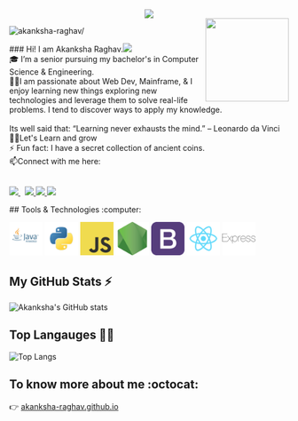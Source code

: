<div align="center">
<img src="https://user-images.githubusercontent.com/42115530/92640221-9728ca00-f2fa-11ea-8994-c72b26e937de.gif" align="center"/>
</div>
<img align ="right" src = "https://i.imgur.com/w4pKOQi.jpg" width="150" height="150">
<p align="left"> <img src=https://komarev.com/ghpvc/?username=akanksha-raghav alt=akanksha-raghav/></p>
### Hi! I am Akanksha Raghav.<img src="https://media.giphy.com/media/hvRJCLFzcasrR4ia7z/giphy.gif" width="25px"><br>
🎓 I’m a senior pursuing my bachelor's in Computer Science & Engineering.<br/>
👩‍💻I am passionate about Web Dev, Mainframe, & I enjoy learning new things exploring new technologies and leverage them to solve real-life problems. I tend to discover ways to apply my knowledge.<br /><br>
Its well said that:
“Learning never exhausts the mind.” – Leonardo da Vinci <br />
👨‍💻Let's Learn and grow<br />
⚡ Fun fact: I have a secret collection of ancient coins. <br />
 📫Connect with me here:<br />
 <br />
 <p>
  <a href="https://www.linkedin.com/in/akanksha-raghav-386938188/">
    <img src="https://img.shields.io/badge/akanksha-raghav-386938188?style=flat&logo=linkedin">
  </a> &nbsp; 
  <a href="https://twitter.com/AkankshaRaghav9">
    <img src="https://img.shields.io/badge/@AkankshaRaghav9-30302f?style=flat&logo=twitter">
  </a>
 <a href="https://medium.com/@akanksharaghav">
    <img src="https://img.shields.io/badge/akanksharaghav-30302f?style=flat&logo=medium">
  </a>
 <a href="https://dev.to/akanksha15">
    <img src="https://img.shields.io/badge/akanksha15-30302f?style=flat&logo=dev.to">
  </a>
</p>
## Tools & Technologies :computer:

<code><img height="60" src="https://raw.githubusercontent.com/github/explore/80688e429a7d4ef2fca1e82350fe8e3517d3494d/topics/java/java.png"></code>
<code><img height="60" src="https://raw.githubusercontent.com/github/explore/80688e429a7d4ef2fca1e82350fe8e3517d3494d/topics/python/python.png"></code>
<code><img height="60" src="https://raw.githubusercontent.com/github/explore/80688e429a7d4ef2fca1e82350fe8e3517d3494d/topics/javascript/javascript.png"></code>
<code><img height="60" src="https://raw.githubusercontent.com/github/explore/80688e429a7d4ef2fca1e82350fe8e3517d3494d/topics/nodejs/nodejs.png"></code>
<code><img height="60" src="https://raw.githubusercontent.com/github/explore/80688e429a7d4ef2fca1e82350fe8e3517d3494d/topics/bootstrap/bootstrap.png"></code>
<code><img height="60" src="https://raw.githubusercontent.com/github/explore/80688e429a7d4ef2fca1e82350fe8e3517d3494d/topics/react/react.png"></code>
<code><img height="60" src="https://raw.githubusercontent.com/github/explore/80688e429a7d4ef2fca1e82350fe8e3517d3494d/topics/express/express.png"></code>
## My GitHub Stats ⚡

![Akanksha's GitHub stats](https://github-readme-stats.vercel.app/api?username=akanksha-raghav&show_icons=true&count_private=true&show_icons=true&include_all_commits=true)

## Top Langauges 👩‍💻
 
![Top Langs](https://github-readme-stats.vercel.app/api/top-langs/?username=akanksha-raghav&hide=TeX&layout=compact)
 
## To know more about me :octocat:
 :point_right:  <a href="https://akanksha-raghav.github.io/">akanksha-raghav.github.io</a>
